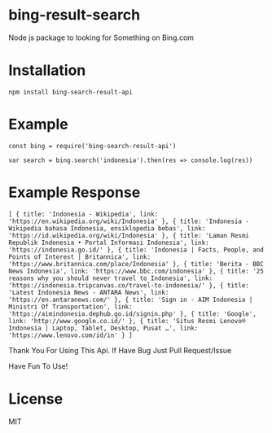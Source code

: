 # bing-result-search

Node js package to looking for Something on Bing.com

# Installation

```
npm install bing-search-result-api
```

# Example

```
const bing = require('bing-search-result-api')

var search = bing.search('indonesia').then(res => console.log(res))
```

# Example Response
``
[
  {
    title: 'Indonesia - Wikipedia',
    link: 'https://en.wikipedia.org/wiki/Indonesia'
  },
  {
    title: 'Indonesia - Wikipedia bahasa Indonesia, ensiklopedia bebas',
    link: 'https://id.wikipedia.org/wiki/Indonesia'
  },
  {
    title: 'Laman Resmi Republik Indonesia • Portal Informasi Indonesia',
    link: 'https://indonesia.go.id/'
  },
  {
    title: 'Indonesia | Facts, People, and Points of Interest | Britannica',
    link: 'https://www.britannica.com/place/Indonesia'
  },
  {
    title: 'Berita - BBC News Indonesia',
    link: 'https://www.bbc.com/indonesia'
  },
  {
    title: '25 reasons why you should never travel to Indonesia',
    link: 'https://indonesia.tripcanvas.co/travel-to-indonesia/'
  },
  {
    title: 'Latest Indonesia News - ANTARA News',
    link: 'https://en.antaranews.com/'
  },
  {
    title: 'Sign in - AIM Indonesia | Ministri Of Transportation',
    link: 'https://aimindonesia.dephub.go.id/signin.php'
  },
  { title: 'Google', link: 'http://www.google.co.id/' },
  {
    title: 'Situs Resmi Lenovo® Indonesia | Laptop, Tablet, Desktop, Pusat …',
    link: 'https://www.lenovo.com/id/in'
  }
]
``

Thank You For Using This Api. If Have Bug Just Pull Request/Issue

Have Fun To Use!

# License
MIT
